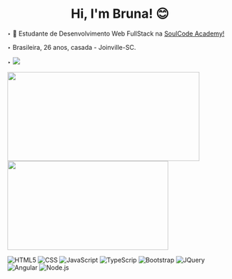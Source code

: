 <div>
  <h1 align="center">Hi, I'm Bruna! 😊 </h1>
  <p>‣ 📝 Estudante de Desenvolvimento Web FullStack na <a href="https://soulcodeacademy.org/">SoulCode Academy!</a> </p>
  <p>‣ Brasileira, 26 anos, casada - Joinville-SC. </p>
  <p>‣ <a href="https://www.linkedin.com/in/bruna-gattei-micheletti-06a00011a/" target="_blank"><img src="https://img.shields.io/badge/-LinkedIn-%230077B5?style=for-the-badge&logo=linkedin&logoColor=white" target="_blank"></a> </p>
</div>

<a href="https://github.com/brunagattei">
  <img height="200em" width="430em" src="https://github-readme-stats.vercel.app/api?username=brunagattei&include_all_commits=true&theme=buefy&count_private=true&show_icons=true" />
  <img height="200em" width="360em" src="https://github-readme-stats.vercel.app/api/top-langs/?username=brunagattei&theme=buefy&layout=compact" />
</a>


  ![HTML5](https://img.shields.io/badge/-HTML5-333333?style=flat&logo=HTML5)
  ![CSS](https://img.shields.io/badge/-CSS-333333?style=flat&logo=CSS3&logoColor=1572B6)
  ![JavaScript](https://img.shields.io/badge/-JavaScript-333333?style=flat&logo=javascript)
  ![TypeScrip](https://img.shields.io/badge/-TypeScript-333333?style=flat&logo=typescript)
  ![Bootstrap](https://img.shields.io/badge/-Bootstrap-333333?style=flat&logo=bootstrap)
  ![JQuery](https://img.shields.io/badge/-JQuery-333333?style=flat&logo=jquery)
  ![Angular](https://img.shields.io/badge/-Angular-333333?style=flat&logo=angular)
  ![Node.js](https://img.shields.io/badge/-Node.js-333333?style=flat&logo=node.js)
  <!--![image](https://img.shields.io/badge/Angular-DD0031?style=for-the-badge&logo=angular&logoColor=white)-->
  <!--![linkedin](https://img.shields.io/badge/LinkedIn-0077B5?style=for-the-badge&logo=linkedin&logoColor=white)-->
